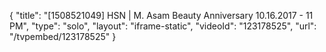 {
    "title": "[1508521049] HSN | M. Asam Beauty Anniversary 10.16.2017 - 11 PM",
    "type": "solo",
    "layout": "iframe-static",
    "videoId": "123178525",
    "url": "\/tvpembed\/123178525"
}